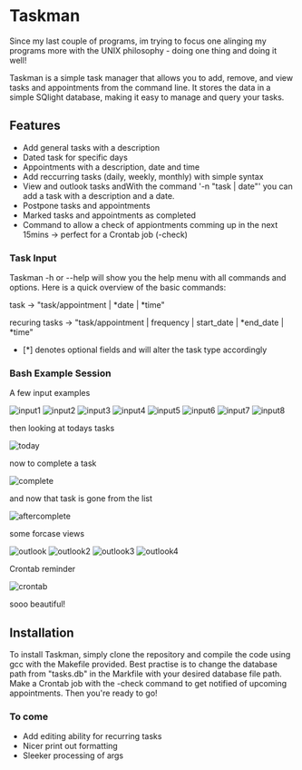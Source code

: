 # Taskman

Since my last couple of programs, im trying to focus one alinging my programs more with the UNIX philosophy - doing one thing and doing it well!

Taskman is a simple task manager that allows you to add, remove, and view tasks and appointments from the command line. 
It stores the data in a simple SQlight database, making it easy to manage and query your tasks.

## Features
- Add general tasks with a description
- Dated task for specific days
- Appointments with a description, date and time
- Add reccurring tasks (daily, weekly, monthly) with simple syntax
- View and outlook tasks andWith the command '-n "task | date"' you can add a task with a description and a date.
- Postpone tasks and appointments
- Marked tasks and appointments as completed
- Command to allow a check of appiontments comming up in the next 15mins -> perfect for a Crontab job (-check)


### Task Input
Taskman -h or --help will show you the help menu with all commands and options. Here is a quick overview of the basic commands:

task -> "task/appointment | *date | *time"

recuring tasks -> "task/appointment | frequency | start_date | *end_date | *time"
 * [*] denotes optional fields and will alter the task type accordingly



### Bash Example Session

A few input examples

![input1](images/input5.png)
![input2](images/input2.png)
![input3](images/input3.png)
![input4](images/input4.png)
![input5](images/input6.png)
![input6](images/input7.png)
![input7](images/input8.png)
![input8](images/inputting.png)


then looking at todays tasks

![today](images/Today.png)


now to complete a task

![complete](images/completing.png)


and now that task is gone from the list

![aftercomplete](images/after_completing.png)


some forcase views

![outlook](images/monthly.png)
![outlook2](images/weekly.png)
![outlook3](images/fort.png)
![outlook4](images/tomorrow.png)

Crontab reminder

![crontab](images/crontab.png)

sooo beautiful!


## Installation
To install Taskman, simply clone the repository and compile the code using gcc with the Makefile provided.
Best practise is to change the database path from "tasks.db" in the Markfile with your desired database file path. 
Make a Crontab job with the -check command to get notified of upcoming appointments. Then you're ready to go!


### To come
- Add editing ability for recurring tasks
- Nicer print out formatting
- Sleeker processing of args
